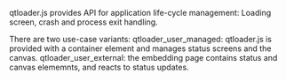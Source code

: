 
qtloader.js provides API for application life-cycle management: Loading
screen, crash and process exit handling.

There are two use-case variants:
    qtloader_user_managed:       qtloader.js is provided with a container element
                                 and manages status screens and the canvas.
    qtloader_user_external:      the embedding page contains status and canvas elememnts,
                                 and reacts to status updates.
